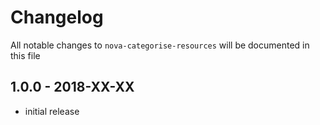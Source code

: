 # Changelog

All notable changes to `nova-categorise-resources` will be documented in this file

## 1.0.0 - 2018-XX-XX

- initial release
